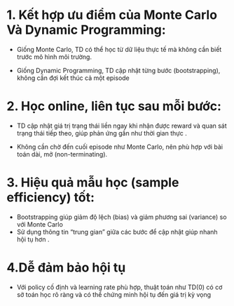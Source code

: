 # 1. Kết hợp ưu điểm của Monte Carlo Và Dynamic Programming:
- Giống Monte Carlo, TD có thể học từ dữ liệu thực tế mà không cần biết trước mô hình môi trường.

- Giống Dynamic Programming, TD cập nhật từng bước (bootstrapping), không cần đợi kết thúc cả một episode
# 2. Học online, liên tục sau mỗi bước:
- TD cập nhật giá trị trạng thái liền ngay khi nhận được reward và quan sát trạng thái tiếp theo, giúp phản ứng gần như thời gian thực .

- Không cần chờ đến cuối episode như Monte Carlo, nên phù hợp với bài toán dài, mở (non-terminating).
# 3. Hiệu quả mẫu học (sample efficiency) tốt:
- Bootstrapping giúp giảm độ lệch (bias) và giảm phương sai (variance) so với Monte Carlo
- Sử dụng thông tin “trung gian” giữa các bước để cập nhật giúp nhanh hội tụ hơn .

# 4.Dễ đảm bảo hội tụ
- Với policy cố định và learning rate phù hợp, thuật toán như TD(0) có cơ sở toán học rõ ràng và có thể chứng minh hội tụ đến giá trị kỳ vọng
